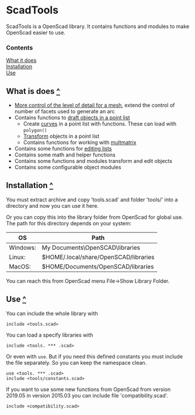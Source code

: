 ScadTools
=========

ScadTools is a OpenScad library.
It contains functions and modules to make OpenScad easier to use.

### Contents
[contents]: #contents "Up to Contents"
[What it does](#what-it-does-)\
[Installation](#installation-)\
[Use](#use-)

What is does [^][contents]
------------

- [More control of the level of detail for a mesh][extend],
    extend the control of number of facets used to generate an arc
- Contains functions to [draft objects in a point list][draft]
  - Create [curves][curves] in a point list with functions.
    These can load with ```polygon()```
  - [Transform][transform] objects in a point list
  - Contains functions for working with [multmatrix][multmatrix]
- Contains some functions for [editing lists][list]
- Contains some math and helper functions
- Contains some functions and modules transform and edit objects
- Contains some configurable object modules

[extend]:     doc/extend.md
[draft]:      doc/draft.md
[curves]:     doc/draft.md#curves
[transform]:  doc/draft.md#transform-functions
[multmatrix]: doc/draft.md#multmatrix
[list]:       doc/list.md

Installation [^][contents]
------------

You must extract archive and copy 'tools.scad' and folder 'tools/' into a directory
and now you can use it here.
  
Or you can copy this into the library folder from OpenScad for global use.
The path for this directory depends on your system:

| OS       | Path
|----------|------
| Windows: | My Documents\OpenSCAD\libraries
| Linux:   | $HOME/.local/share/OpenSCAD/libraries
| MacOS:   | $HOME/Documents/OpenSCAD/libraries

You can reach this from OpenScad menu File->Show Library Folder.


Use [^][contents]
---

You can include the whole library with
```OpenSCAD
include <tools.scad>
```
  
You can load a specify libraries with
```OpenSCAD
include <tools. *** .scad>
```
Or even with `use`. But if you need this defined constants
you must include the file separately.
So you can keep the namespace clean.
```OpenSCAD
use <tools. *** .scad>
include <tools/constants.scad>
```
  
If you want to use some new functions from OpenScad from version 2019.05 in version 2015.03
you can include file 'compatibility.scad'.
```OpenSCAD
include <compatibility.scad>
```
